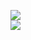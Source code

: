 [![](https://img.shields.io/badge/Made%20With-Github%20Spray-lightgrey.svg?style=for-the-badge&logo=github)](https://github.com/Annihil/github-spray#27479)  
[![](https://i.imgur.com/2DrTn0Z.gif)](https://github.com/Annihil/github-spray)